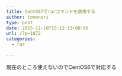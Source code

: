 ```yaml
---
title: CentOS7でrarコマンドを使用する
author: tomonori
type: post
date: 2015-11-10T15:13:13+00:00
url: /?p=1072
categories:
  - rar

---
```

現在のところ使えないのでCentOS6で対応する